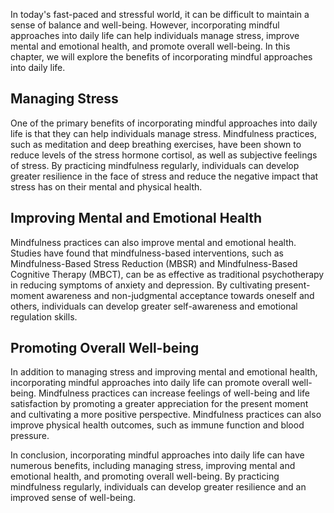 
In today's fast-paced and stressful world, it can be difficult to maintain a sense of balance and well-being. However, incorporating mindful approaches into daily life can help individuals manage stress, improve mental and emotional health, and promote overall well-being. In this chapter, we will explore the benefits of incorporating mindful approaches into daily life.

Managing Stress
---------------

One of the primary benefits of incorporating mindful approaches into daily life is that they can help individuals manage stress. Mindfulness practices, such as meditation and deep breathing exercises, have been shown to reduce levels of the stress hormone cortisol, as well as subjective feelings of stress. By practicing mindfulness regularly, individuals can develop greater resilience in the face of stress and reduce the negative impact that stress has on their mental and physical health.

Improving Mental and Emotional Health
-------------------------------------

Mindfulness practices can also improve mental and emotional health. Studies have found that mindfulness-based interventions, such as Mindfulness-Based Stress Reduction (MBSR) and Mindfulness-Based Cognitive Therapy (MBCT), can be as effective as traditional psychotherapy in reducing symptoms of anxiety and depression. By cultivating present-moment awareness and non-judgmental acceptance towards oneself and others, individuals can develop greater self-awareness and emotional regulation skills.

Promoting Overall Well-being
----------------------------

In addition to managing stress and improving mental and emotional health, incorporating mindful approaches into daily life can promote overall well-being. Mindfulness practices can increase feelings of well-being and life satisfaction by promoting a greater appreciation for the present moment and cultivating a more positive perspective. Mindfulness practices can also improve physical health outcomes, such as immune function and blood pressure.

In conclusion, incorporating mindful approaches into daily life can have numerous benefits, including managing stress, improving mental and emotional health, and promoting overall well-being. By practicing mindfulness regularly, individuals can develop greater resilience and an improved sense of well-being.
